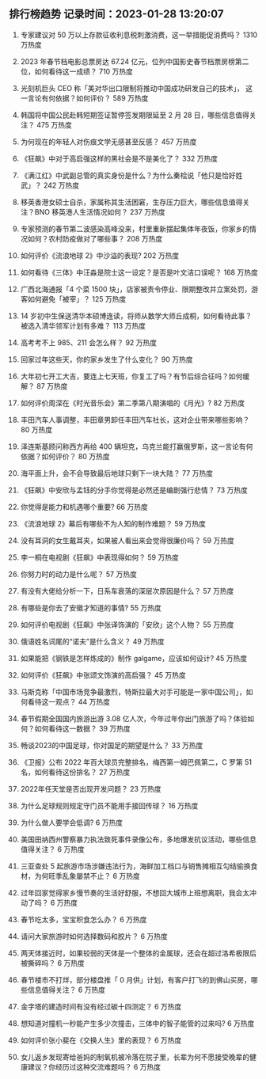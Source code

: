 
## 排行榜趋势 记录时间：2023-01-28 13:20:07
  
  1. 专家建议对 50 万以上存款征收利息税刺激消费，这一举措能促消费吗？ 1310 万热度
    
  2. 2023 年春节档电影总票房达 67.24 亿元，位列中国影史春节档票房榜第二位，如何看待这一成绩？ 710 万热度
    
  3. 光刻机巨头 CEO 称「美对华出口限制将推动中国成功研发自己的技术」， 这一言论有何依据？如何评价？ 589 万热度
    
  4. 韩国将中国公民赴韩短期签证暂停签发期限延至 2 月 28 日，哪些信息值得关注？ 475 万热度
    
  5. 为何现在的年轻人对伤痕文学无感甚至反感？ 457 万热度
    
  6. 《狂飙》中对于高启强这样的黑社会是不是美化了？ 332 万热度
    
  7. 《满江红》中武副总管的真实身份是什么？为什么秦桧说「他只是恰好姓武」？ 242 万热度
    
  8. 移英香港女硕士自杀，家属称其生活困窘，生存压力巨大，哪些信息值得关注？BNO 移英港人生活情况如何？ 237 万热度
    
  9. 专家预测的春节第二波感染高峰没来，村里重新摆起集体年夜饭，你家乡的情况如何？农村防疫做对了哪些事？ 208 万热度
    
  10. 如何评价《流浪地球 2》中沙溢的表现? 202 万热度
    
  11. 如何看待《三体》中汪淼是院士这一设定？是否是叶文洁口误呢？ 168 万热度
    
  12. 广西北海通报「4 个菜 1500 块」，店家被责令停业、限期整改并立案处罚，游客如何避免「被宰」？ 125 万热度
    
  13. 14 岁初中生保送清华本硕博连读，将师从数学大师丘成桐，如何看待此事？被选入清华领军计划有多难？ 113 万热度
    
  14. 高考考不上 985、211 会怎么样？ 92 万热度
    
  15. 回家过年这些天，你的家乡发生了什么变化？ 90 万热度
    
  16. 大年初七开工大吉，要连上七天班，你复工了吗？有节后综合征吗？如何缓解？ 87 万热度
    
  17. 如何评价周深在《时光音乐会》第二季第八期演唱的《月光》? 82 万热度
    
  18. 丰田汽车人事调整，丰田章男卸任丰田汽车社长，这对企业带来哪些影响？ 80 万热度
    
  19. 泽连斯基顾问称西方再给 400 辆坦克，乌克兰能打赢俄罗斯，这一言论有何依据？如何评价？ 80 万热度
    
  20. 海平面上升，会不会导致最后地球只剩下一块大陆？ 77 万热度
    
  21. 《狂飙》中安欣与孟钰的分手你觉得是必然还是编剧强行悲情？ 73 万热度
    
  22. 你觉得是能力和机遇哪个重要? 66 万热度
    
  23. 《流浪地球 2》幕后有哪些不为人知的制作难题？ 59 万热度
    
  24. 没有耳洞的女生戴耳夹，如果被人看出来会觉得很廉价吗？ 59 万热度
    
  25. 李一桐在电视剧《狂飙》中表现得如何？ 59 万热度
    
  26. 你努力时的动力是什么呢？ 57 万热度
    
  27. 有没有大佬给分析一下，日系车衰落的深层次原因是什么？ 57 万热度
    
  28. 有哪些是你去了安徽才知道的事情? 55 万热度
    
  29. 如何评价电视剧《狂飙》中张译饰演的「安欣」这个人物？ 55 万热度
    
  30. 俄语姓名词尾的“诺夫”是什么含义？ 49 万热度
    
  31. 如果能把《钢铁是怎样炼成的》制作 galgame，应该如何设计? 45 万热度
    
  32. 如何评价《狂飙》中张颂文饰演的高启强？ 45 万热度
    
  33. 马斯克称「中国市场竞争最激烈，特斯拉最大对手可能是一家中国公司」，如何看待这一观点？ 44 万热度
    
  34. 春节假期全国国内旅游出游 3.08 亿人次，今年过年你出门旅游了吗？体验如何？如何看待这一数据？ 39 万热度
    
  35. 畅谈2023的中国足球，你对国足的期望是什么？ 33 万热度
    
  36. 《卫报》公布 2022 年百大球员完整排名，梅西第一姆巴佩第二，C 罗第 51 名，如何看待这份排名？ 27 万热度
    
  37. 2022年任天堂是否出现开发问题？ 23 万热度
    
  38. 为什么足球规则规定守门员不能用手接回传球？ 16 万热度
    
  39. 为什么做人要学会低调? 6 万热度
    
  40. 美国田纳西州警察暴力执法致死事件录像公布，多地爆发抗议活动，哪些信息值得关注？ 6 万热度
    
  41. 三亚查处 5 起旅游市场涉嫌违法行为，海鲜加工档口与销售摊相互勾结偷换食材，为何旺季乱象屡禁不止？ 6 万热度
    
  42. 过年回家觉得家乡慢节奏的生活好舒服，不想回大城市上班想离职，我会太冲动了吗？ 6 万热度
    
  43. 春节吃太多，宝宝积食怎么办？ 6 万热度
    
  44. 请问大家旅游时如何选择数码和胶片？ 6 万热度
    
  45. 两天体接近时，如果较弱的天体是一个整体的金属球，还会在超过洛希极限后被撕碎吗？ 6 万热度
    
  46. 春节楼市不打烊，部分楼盘推「 0 月供」计划，有客户打飞的到佛山买房，哪些信息值得关注？ 6 万热度
    
  47. 金字塔的建造时间有没有经过碳十四测定？ 6 万热度
    
  48. 想知道对撞机一秒能产生多少次撞击，三体中的智子能管的过来吗? 6 万热度
    
  49. 如何评价张小斐在《交换人生》里的表现？ 6 万热度
    
  50. 女儿返乡发现寄给爸妈的制氧机被冷落在院子里，长辈为何不愿接受晚辈的健康建议？你经历过这种交流难题吗？ 6 万热度
    